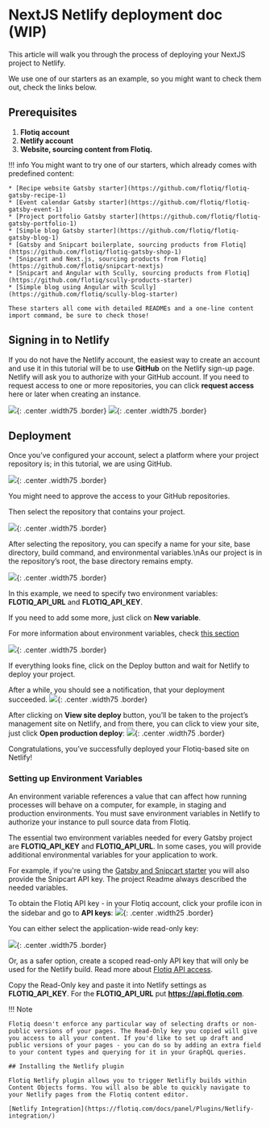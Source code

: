 # NextJS Netlify deployment doc (WIP)

This article will walk you through the process of deploying your NextJS project to Netlify.

We use one of our starters as an example, so you might want to check them out, check the links below.


## Prerequisites


1. **Flotiq account**
2. **Netlify account**
3. **Website, sourcing content from Flotiq.**



!!! info
    You might want to try one of our starters, which already comes with predefined content:

    * [Recipe website Gatsby starter](https://github.com/flotiq/flotiq-gatsby-recipe-1)
    * [Event calendar Gatsby starter](https://github.com/flotiq/flotiq-gatsby-event-1)
    * [Project portfolio Gatsby starter](https://github.com/flotiq/flotiq-gatsby-portfolio-1)
    * [Simple blog Gatsby starter](https://github.com/flotiq/flotiq-gatsby-blog-1)
    * [Gatsby and Snipcart boilerplate, sourcing products from Flotiq](https://github.com/flotiq/flotiq-gatsby-shop-1)
    * [Snipcart and Next.js, sourcing products from Flotiq](https://github.com/flotiq/snipcart-nextjs)
    * [Snipcart and Angular with Scully, sourcing products from Flotiq](https://github.com/flotiq/scully-products-starter)
    * [Simple blog using Angular with Scully](https://github.com/flotiq/scully-blog-starter)

    These starters all come with detailed READMEs and a one-line content import command, be sure to check those!



## Signing in to Netlify

If you do not have the Netlify account, the easiest way to create an account and use it in this tutorial will be to use **GitHub** on the Netlify sign-up page. 
Netlify will ask you to authorize with your GitHub account. If you need to request access to one or more repositories, you can click **request access** here or later when creating an instance.

 ![](images/netlify-signup.png){: .center .width75 .border}
 ![](images/netlify-authorize.png){: .center .width75 .border}


## Deployment

Once you’ve configured your account, select a platform where your project repository is; in this tutorial, we are using GitHub.

 ![](images/netlify-select-source.png){: .center .width75 .border}

You might need to approve the access to your GitHub repositories. 

Then select the repository that contains your project.

 ![](images/netlify-nextjs-select-repository.png){: .center .width75 .border}


After selecting the repository, you can specify a name for your site, base directory, build command, and environmental variables.\nAs our project is in the repository’s root, the base directory remains empty.

 ![](images/netlify-nextjs-configure-project.png){: .center .width75 .border}

In this example, we need to specify two environment variables: **FLOTIQ_API_URL** and **FLOTIQ_API_KEY**.

If you need to add some more, just click on **New variable**.

For more information about environment variables, check [this section](#setting-up-environment-variables)


 ![](images/netlify-nextjs-environment-variables.png){: .center .width75 .border}


If everything looks fine, click on the Deploy button and wait for Netlify to deploy your project.

After a while, you should see a notification, that your deployment succeeded. ![](images/netlify-nextjs-deployment-success.png){: .center .width75 .border}


After clicking on **View site deploy** button, you’ll be taken to the project’s management site on Netlify, and from there, you can click to view your site, just click **Open production deploy**: ![](images/netlify-nextjs-deployment-publish.png){: .center .width75 .border}


Congratulations, you’ve successfully deployed your Flotiq-based site on Netlify!


### Setting up Environment Variables

An environment variable references a value that can affect how running processes will behave on a computer, for example, in staging and production environments. You must save environment variables in Netlify to authorize your instance to pull source data from Flotiq.

The essential two environment variables needed for every Gatsby project are **FLOTIQ_API_KEY** and **FLOTIQ_API_URL**. In some cases, you will provide additional environmental variables for your application to work.

For example, if you're using the [Gatsby and Snipcart starter](https://github.com/flotiq/gatsby-starter-products) you will also provide the Snipcart API key. The project Readme always described the needed variables.

To obtain the Flotiq API key - in your Flotiq account, click your profile icon in the sidebar and go to **API keys**: ![](images/flotiq-api-keys-button.png){: .center .width25 .border}

You can either select the application-wide read-only key:

 ![](images/flotiq-api-keys-gui.png){: .center .width75 .border}

Or, as a safer option, create a scoped read-only API key that will only be used for the Netlify build. Read more about [Flotiq API access](https://flotiq.com/docs/API/).

Copy the Read-Only key and paste it into Netlify settings as **FLOTIQ_API_KEY**. For the **FLOTIQ_API_URL** put **https://api.flotiq.com**.

!!! Note 

    Flotiq doesn't enforce any particular way of selecting drafts or non-public versions of your pages. The Read-Only key you copied will give you access to all your content. If you'd like to set up draft and public versions of your pages - you can do so by adding an extra field to your content types and querying for it in your GraphQL queries.

    ## Installing the Netlify plugin

    Flotiq Netlify plugin allows you to trigger Netlifly builds within Content Objects forms. You will also be able to quickly navigate to your Netlify pages from the Flotiq content editor.

    [Netlify Integration](https://flotiq.com/docs/panel/Plugins/Netlify-integration/)